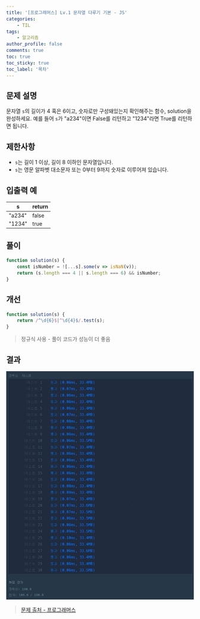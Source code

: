 ```yaml
---
title: '[프로그래머스] Lv.1 문자열 다루기 기본 - JS'
categories:
    - TIL
tags:
    - 알고리즘
author_profile: false
comments: true
toc: true
toc_sticky: true
toc_label: '목차'
---
```


## 문제 설명
문자열 `s`의 길이가 4 혹은 6이고, 숫자로만 구성돼있는지 확인해주는 함수, solution을 완성하세요. 예를 들어 `s`가 "a234"이면 False를 리턴하고 "1234"라면 True를 리턴하면 됩니다.

## 제한사항
* `s`는 길이 1 이상, 길이 8 이하인 문자열입니다.
* `s`는 영문 알파벳 대소문자 또는 0부터 9까지 숫자로 이루어져 있습니다.

## 입출력 예

| s      | return |
|--------|--------|
| "a234" | false  |
| "1234" | true   |

## 풀이
```javascript
function solution(s) {
    const isNumber = ![...s].some(v => isNaN(v));
    return (s.length === 4 || s.length === 6) && isNumber;
}
```

## 개선
```javascript
function solution(s) {
    return /^\d{6}$|^\d{4}$/.test(s);
}
```
> 정규식 사용 - 풀이 코드가 성능이 더 좋음

## 결과
![result](/assets/images/2023/08/23/algorithm-29-result.png)

>[문제 출처 - 프로그래머스](https://school.programmers.co.kr/learn/courses/30/lessons/12918)